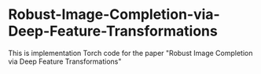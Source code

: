 # Robust-Image-Completion-via-Deep-Feature-Transformations
This is implementation Torch code for the paper "Robust Image Completion via Deep Feature Transformations"
